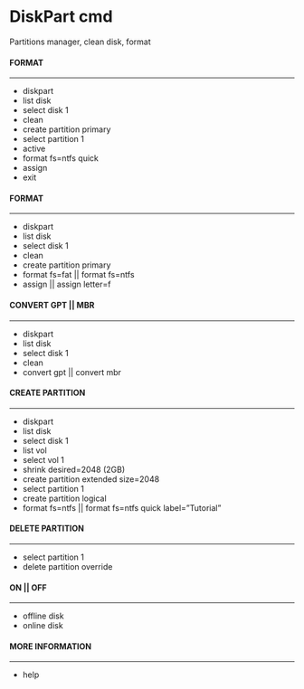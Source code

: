 # DiskPart cmd
Partitions manager, clean disk, format

#### FORMAT
--------------------------------------------------------
- diskpart
- list disk
- select disk 1
- clean
- create partition primary
- select partition 1
- active
- format fs=ntfs quick
- assign
- exit

#### FORMAT
--------------------------------------------------------
- diskpart
- list disk
- select disk 1
- clean
- create partition primary
- format fs=fat || format fs=ntfs
- assign || assign letter=f

#### CONVERT GPT || MBR
--------------------------------------------------------
- diskpart
- list disk
- select disk 1
- clean
- convert gpt || convert mbr 

#### CREATE PARTITION
--------------------------------------------------------
- diskpart
- list disk
- select disk 1
- list vol
- select vol 1
- shrink desired=2048 (2GB)
- create partition extended size=2048
- select partition 1
- create partition logical
- format fs=ntfs || format fs=ntfs quick label=”Tutorial”

#### DELETE PARTITION
--------------------------------------------------------
- select partition 1
- delete partition override

#### ON || OFF
--------------------------------------------------------
- offline disk
- online disk

#### MORE INFORMATION
--------------------------------------------------------
- help
